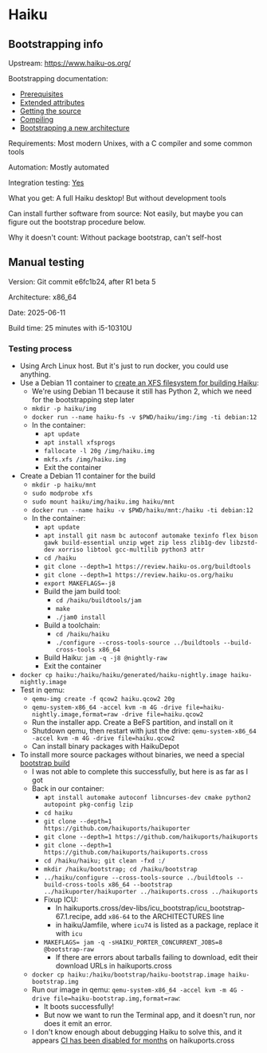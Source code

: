 # Haiku

## Bootstrapping info

Upstream: https://www.haiku-os.org/

Bootstrapping documentation:
* [Prerequisites](https://www.haiku-os.org/guides/building/pre-reqs)
* [Extended attributes](https://www.haiku-os.org/guides/building/configure/use-xattr)
* [Getting the source](https://www.haiku-os.org/guides/building/configure/use-xattr)
* [Compiling](https://www.haiku-os.org/guides/building/compiling-x86_64)
* [Bootstrapping a new architecture](https://www.haiku-os.org/docs/develop/packages/Bootstrapping.html)

Requirements: Most modern Unixes, with a C compiler and some common tools

Automation: Mostly automated

Integration testing: [Yes](https://ci.haiku-os.org/)

What you get: A full Haiku desktop! But without development tools

Can install further software from source: Not easily, but maybe you can figure out the bootstrap procedure below.

Why it doesn't count: Without package bootstrap, can't self-host

## Manual testing

Version: Git commit e6fc1b24, after R1 beta 5

Architecture: x86_64

Date: 2025-06-11

Build time: 25 minutes with i5-10310U

### Testing process

* Using Arch Linux host. But it's just to run docker, you could use anything.
* Use a Debian 11 container to [create an XFS filesystem for building Haiku](https://www.haiku-os.org/guides/building/configure/use-xattr):
  * We're using Debian 11 because it still has Python 2, which we need for the bootstrapping step later
  * `mkdir -p haiku/img`
  * `docker run --name haiku-fs -v $PWD/haiku/img:/img -ti debian:12`
  * In the container:
    * `apt update`
    * `apt install xfsprogs`
    * `fallocate -l 20g /img/haiku.img`
    * `mkfs.xfs /img/haiku.img`
    * Exit the container
* Create a Debian 11 container for the build
  * `mkdir -p haiku/mnt`
  * `sudo modprobe xfs`
  * `sudo mount haiku/img/haiku.img haiku/mnt`
  * `docker run --name haiku -v $PWD/haiku/mnt:/haiku -ti debian:12`
  * In the container:
    * `apt update`
    * `apt install git nasm bc autoconf automake texinfo flex bison gawk build-essential unzip wget zip less zlib1g-dev libzstd-dev xorriso libtool gcc-multilib python3 attr`
    * `cd /haiku`
    * `git clone --depth=1 https://review.haiku-os.org/buildtools`
    * `git clone --depth=1 https://review.haiku-os.org/haiku`
    * `export MAKEFLAGS=-j8`
    * Build the jam build tool:
      * `cd /haiku/buildtools/jam`
      * `make`
      * `./jam0 install`
    * Build a toolchain:
      * `cd /haiku/haiku`
      * `./configure --cross-tools-source ../buildtools --build-cross-tools x86_64`
    * Build Haiku: `jam -q -j8 @nightly-raw`
    * Exit the container
* `docker cp haiku:/haiku/haiku/generated/haiku-nightly.image haiku-nightly.image`
* Test in qemu:
  * `qemu-img create -f qcow2 haiku.qcow2 20g`
  * `qemu-system-x86_64 -accel kvm -m 4G -drive file=haiku-nightly.image,format=raw -drive file=haiku.qcow2`
  * Run the installer app. Create a BeFS partition, and install on it
  * Shutdown qemu, then restart with just the drive: `qemu-system-x86_64 -accel kvm -m 4G -drive file=haiku.qcow2`
  * Can install binary packages with HaikuDepot
* To install more source packages without binaries, we need a special [bootstrap build](https://www.haiku-os.org/docs/develop/packages/Bootstrapping.html)
  * I was not able to complete this successfully, but here is as far as I got
  * Back in our container:
    * `apt install automake autoconf libncurses-dev cmake python2 autopoint pkg-config lzip`
    * `cd haiku`
    * `git clone --depth=1 https://github.com/haikuports/haikuporter`
    * `git clone --depth=1 https://github.com/haikuports/haikuports`
    * `git clone --depth=1 https://github.com/haikuports/haikuports.cross`
    * `cd /haiku/haiku; git clean -fxd :/`
    * `mkdir /haiku/bootstrap; cd /haiku/bootstrap`
    * `../haiku/configure --cross-tools-source ../buildtools --build-cross-tools x86_64 --bootstrap ../haikuporter/haikuporter ../haikuports.cross ../haikuports`
    * Fixup ICU:
      * In haikuports.cross/dev-libs/icu_bootstrap/icu_bootstrap-67.1.recipe, add `x86-64` to the ARCHITECTURES line
      * in haiku/Jamfile, where `icu74` is listed as a package, replace it with `icu`
    * `MAKEFLAGS= jam -q -sHAIKU_PORTER_CONCURRENT_JOBS=8 @bootstrap-raw`
      * If there are errors about tarballs failing to download, edit their download URLs in haikuports.cross
  * `docker cp haiku:/haiku/bootstrap/haiku-bootstrap.image haiku-bootstrap.img`
  * Run our image in qemu: `qemu-system-x86_64 -accel kvm -m 4G -drive file=haiku-bootstrap.img,format=raw`:
    * It boots successfully!
    * But now we want to run the Terminal app, and it doesn't run, nor does it emit an error.
  * I don't know enough about debugging Haiku to solve this, and it appears [CI has been disabled for months](https://github.com/haikuports/haikuports.cross/actions) on haikuports.cross
